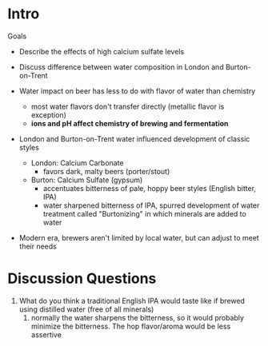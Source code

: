 # Intro

Goals
* Describe the effects of high calcium sulfate levels
* Discuss difference between water composition in London and Burton-on-Trent


* Water impact on beer has less to do with flavor of water than chemistry
	* most water flavors don't transfer directly (metallic flavor is exception)
	* **ions and pH affect chemistry of brewing and fermentation**
* London and Burton-on-Trent water influenced development of classic styles
	* London: Calcium Carbonate
		* favors dark, malty beers (porter/stout)
	* Burton: Calcium Sulfate (gypsum)
		* accentuates bitterness of pale, hoppy beer styles (English bitter, IPA)
		* water sharpened bitterness of IPA, spurred development of water treatment called "Burtonizing" in which minerals are added to water
* Modern era, brewers aren't limited by local water, but can adjust to meet their needs

# Discussion Questions
1. What do you think a traditional English IPA would taste like if brewed using distilled water (free of all minerals)
	1. normally the water sharpens the bitterness, so it would probably minimize the bitterness. The hop flavor/aroma would be less assertive